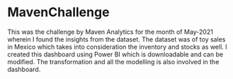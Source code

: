 # MavenChallenge

This was the challenge by Maven Analytics for the month of May-2021 wherein I found the
insights from the dataset.
The dataset was of toy sales in Mexico which takes into consideration the inventory and stocks as well.
I created this dashboard using Power BI which is downloadable and can be modified.
The transformation and all the modelling is also involved in the dashboard.
